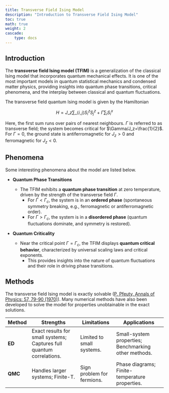 ```yaml
---
title: Transverse Field Ising Model
description: "Introduction to Transverse Field Ising Model"
toc: true
math: true
weight: 2
cascade:
    type: docs
---
```


## Introduction

The **transverse field Ising model (TFIM)** is a generalization of the classical Ising model that incorporates quantum mechanical effects. It is one of the most important models in quantum statistical mechanics and condensed matter physics, providing insights into quantum phase transitions, critical phenomena, and the interplay between classical and quantum fluctuations.

The transverse field quantum Ising model is given by the Hamiltonian

$$
H=J\_{z} \sum\_{\langle i,j \rangle} S_i^z S_j^z + \Gamma \sum_i S_i^x
$$

Here, the first sum runs over pairs of nearest neighbours. $\Gamma$ is referred to as transverse field; the system becomes critical for $\Gamma/J_z=\frac{1}{2}$. For $\Gamma=0$, the ground state is antiferromagnetic for $J_z\gt 0$ and ferromagnetic for $J_z \lt 0$. 

## Phenomena
Some interesting phenomena about the model are listed below.

- **Quantum Phase Transitions**
    + The TFIM exhibits a **quantum phase transition** at zero temperature, driven by the strength of the transverse field $\Gamma$.
    	+ For $\Gamma \lt \Gamma_c$, the system is in an **ordered phase** (spontaneous symmetry breaking, e.g., ferromagnetic or antiferromagnetic order).
    	+ For $\Gamma \gt \Gamma_c$, the system is in a **disordered phase** (quantum fluctuations dominate, and symmetry is restored).

- **Quantum Criticality**
    + Near the critical point $\Gamma = \Gamma_c$, the TFIM displays **quantum critical behavior**, characterized by universal scaling laws and critical exponents.
    	+ This provides insights into the nature of quantum fluctuations and their role in driving phase transitions.




## Methods

The transverse field Ising model is exactly solvable ([P. Pfeuty, Annals of Physics: 57, 79-90 (1970)](https://www.sciencedirect.com/science/article/abs/pii/0003491670902708?via%3Dihub)).
Many numerical methods have also been developed to solve the model for properties unobtainable in the exact solutions. 

| Method                  | Strengths                                                                 | Limitations                                                              | Applications                                                                 |
|-------------------------|---------------------------------------------------------------------------|--------------------------------------------------------------------------|------------------------------------------------------------------------------|
| **ED**   | Exact results for small systems; Captures full quantum correlations.        | Limited to small systems.             | Small-system properties; Benchmarking other methods.               |
| **QMC**     | Handles larger systems; Finite-T.       | Sign problem for fermions.            | Phase diagrams; Finite-temperature properties.        |

